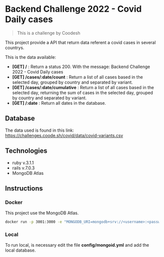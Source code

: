 # Backend Challenge  2022 - Covid Daily cases
> This is a challenge by Coodesh   

This project provide a API that return data referent a covid cases in several countrys.

This is the data available:

- **[GET] /** : Return a status 200. With the message: Backend Challenge  2022 - Covid Daily cases
- **[GET] /cases/:date/count** : Return a list of all cases based in the selected day, grouped by country and separated by variant. 
- **[GET] /cases/:date/cumulative** : Return a list of all cases based in the selected day, returning the sum of cases in the selected day, grouped by country and separated by variant. 
- **[GET] /:date** : Return all dates in the database.

## Database
The data used is found in this link: https://challenges.coode.sh/covid/data/covid-variants.csv

## Technologies
- ruby v.3.1.1
- rails v.7.0.3
- MongoDB Atlas

## Instructions

### Docker
This project use the MongoDB Atlas.
```bash
docker run -p 3001:3000 -e "MONGODB_URI=mongodb+srv://<username>:<password>@<yourcluster>.mongodb.net/covidcases?retryWrites=true&w=majority" rails_app .
```
### Local
To run local, is necessary edit the file **config/mongoid.yml** and add the local database.
